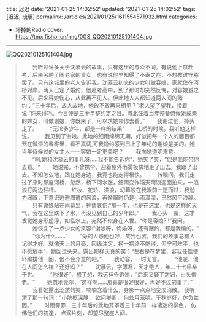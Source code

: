 title: 迟迟
date: '2021-01-25 14:02:52'
updated: '2021-01-25 14:02:52'
tags: [迟迟, 琉璃]
permalink: /articles/2021/01/25/1611554571932.html
categories: 
- 坏掉的Radio
cover: https://tmx.fishpi.cn/img/0GS_QQ20210125101404.jpg
---
![QQ20210125101404.jpg](https://tmx.fishpi.cn/img/0GS_QQ20210125101404.jpg)


> &emsp;&emsp;我听过许多关于沈慕云的故事，只有这里的与众不同。有说他上京赴考，后来另聘了阁老家的贵女，也有说他早知得了不寿之症，不想教谁守寡罢了。只有这城里的老人告诉我，沈慕云初恋的少女叫做容娘，家就住在河桥对岸。两人已定了婚约，他赴考高中，到了那时却突然反悔，对容娘避之不见。后来容娘伤心，从此再不见人。但此地人人都知道两人间的赌约：“三十年后，故人故地，他敢不敢再来相见？”老人望了望我，接着说:“你来得巧。今日便是三十年整约定之日。城北住着当年预备侍候她成亲的婢女，叫做谢娘，你既来了，可以求她领你去看。”
> &emsp;&emsp;我谢过他，掉头走了。
> &emsp;&emsp;“无论多少年，都是一样的结果“
> &emsp;&emsp;上桥的时候，我听他这样说。
> &emsp;&emsp;我见到了谢娘。此地的细雨绵绵无期，好似把每一个人的面目都笼在微湿的春雾里，看不真切,可我隐约感到已上了年纪的谢娘是美的。她当年侍候过的女主人——容娘一定更美吧？
> &emsp;&emsp;我向她道明来意。
> &emsp;&emsp;“啊,她和沈慕云的事儿呀.....我不能告诉你”，她笑了笑，“但是我能带你去看。“
> &emsp;&emsp;她说完，不曾携伞，迎着屋外雨雾极快地走了出去。我跟了出去。不知怎么地，跟在她身边，我竟也能走得极快。
> &emsp;&emsp;转眼间，我们走过了来时那座河桥，忽然，桥下河水涨，细雨变作滔天雨浪迎面拍来，一浪浪打两边栏杆。
> &emsp;&emsp;红妆、花轿、洪浪，幻幕般在我眼前一逝而过，我勉力闭眼，下意识逃避周遭的风浪，再睁眼时仍是小雨濛濛，已然风平浪静。
> &emsp;&emsp;只有谢娘站在雨幕里，神情哀伤:“那一年，也是在这里，也是这样的天气，我在这里跌下了水，再没见到自己的少年郎。”
> &emsp;&emsp;我心头一震，这才发觉她身形虚浮，如临水上，宛然不似身在人世。“你是容娘? !”我问。
> &emsp;&emsp;她恢复了一点少女的笑容:“谢娘呀，悔婚呀，还有赌约，都是我编的。“
> &emsp;&emsp;“你为什么……”
> &emsp;&emsp;“旁的人怨他也好，笑我也罢，我们的故事总有人记得才好。就像天上的月亮，因缘注定，捞一捞终不能得，但宁可难平，也不愿放手”，她回过头来，露出那样天真的笑：“左右是在梦里，容我任性使坏编排他一回，他不会介意的吧。”
> &emsp;&emsp;我动容，一时无言。
> &emsp;&emsp;“他呢，他在人间怎么样？还好吗？”
> &emsp;&emsp;沈慕云，字薄君，天才绝人，年二十七早卒于世。
> &emsp;&emsp;“他很好”，想了想，我这样告诉她，“后来又娶了新妇，白头偕老。“
> &emsp;&emsp;她忽地莞尔，“这样啊……那真是很好很好，再好不过的事了。”
> &emsp;&emsp;我看她露出涩然的笑，喃喃念着什么，身影一点点地变淡消散。 我听清了那一句词：”小院概深静， 欲问卿卿， 何处月笼明。干秋岁好，休负兰因。”
> &emsp;&emsp;时雨霏霏，三十年后的此地笼罩着三十年前一样凄迷的柳色， 仿佛他们的初逢， 点滴片刻，却望尽整座人间。


